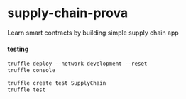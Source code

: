 # supply-chain-prova

Learn smart contracts by building simple supply chain app

#### testing

```powershell
truffle deploy --network development --reset
truffle console
```

```powershell
truffle create test SupplyChain
truffle test
```
